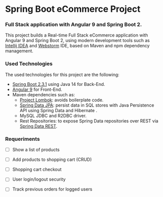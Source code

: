 # Spring Boot eCommerce Project

### Full Stack application with Angular 9 and Spring Boot 2.

This project builds a Real-time Full Stack eCommerce application with Angular 9 and Spring Boot 2, using modern
 development tools such as [Intellij IDEA](https://www.jetbrains.com/idea/) and [Webstorm](https://www.jetbrains.com/webstorm/) IDE, based on Maven and npm dependency management.  
 
 
 ### Used Technologies
The used technologies for this project are the following:

* [Spring Boot 2.3.1](https://start.spring.io/) using Java 14 for Back-End.
* [Angular 9](https://angular.io/) for Front-End.
* Maven dependencies such as: 
    * [Project Lombok](https://projectlombok.org/): avoids boilerplate code.
    * [Spring Data JPA](https://spring.io/projects/spring-data-jpa): persist data in SQL stores with Java Persistence API using Spring Data and Hibernate .
    * MySQL JDBC and R2DBC driver.
    * Rest Repositories: to expose Spring Data repositories over REST via [Spring Data REST](https://spring.io/projects/spring-data-rest).

### Requeriments

- [ ] Show a list of products
- [ ] Add products to shopping cart (CRUD)
- [ ] Shopping cart checkout
- [ ] User login/logout security
- [ ] Track previous orders for logged users


